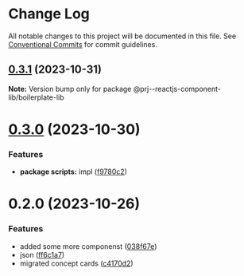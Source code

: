 # Change Log

All notable changes to this project will be documented in this file.
See [Conventional Commits](https://conventionalcommits.org) for commit guidelines.

## [0.3.1](https://github.com/paulAlexSerban/prj--reactjs-component-lib/compare/@prj--reactjs-component-lib/boilerplate-lib@0.3.0...@prj--reactjs-component-lib/boilerplate-lib@0.3.1) (2023-10-31)

**Note:** Version bump only for package @prj--reactjs-component-lib/boilerplate-lib

# [0.3.0](https://github.com/paulAlexSerban/prj--reactjs-component-lib/compare/@prj--reactjs-component-lib/boilerplate-lib@0.2.0...@prj--reactjs-component-lib/boilerplate-lib@0.3.0) (2023-10-30)

### Features

-   **package scripts:** impl ([f9780c2](https://github.com/paulAlexSerban/prj--reactjs-component-lib/commit/f9780c2896d185c8adf83f5af0782939e799b430))

# 0.2.0 (2023-10-26)

### Features

-   added some more componenst ([038f67e](https://github.com/paulAlexSerban/prj--reactjs-component-lib/commit/038f67e70a49d759d0cefca505eb721ff9e6220e))
-   json ([ff6c1a7](https://github.com/paulAlexSerban/prj--reactjs-component-lib/commit/ff6c1a7c419f4e66511235803ec26a9db5a85314))
-   migrated concept cards ([c4170d2](https://github.com/paulAlexSerban/prj--reactjs-component-lib/commit/c4170d2130e71d04e587acd0f9a4f1becef4d0b3))
